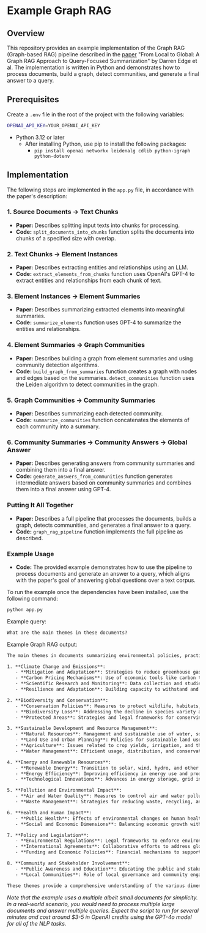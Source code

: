 # Example Graph RAG

## Overview

This repository provides an example implementation of the Graph RAG (Graph-based RAG) pipeline described in the [paper](https://arxiv.org/abs/2404.16130) "From Local to Global: A Graph RAG Approach to Query-Focused Summarization" by Darren Edge et al. The implementation is written in Python and demonstrates how to process documents, build a graph, detect communities, and generate a final answer to a query.

## Prerequisites

Create a `.env` file in the root of the project with the following variables:

```bash
OPENAI_API_KEY=YOUR_OPENAI_API_KEY
```

- Python 3.12 or later
  - After installing Python, use pip to install the following packages:
    - `pip install openai networkx leidenalg cdlib python-igraph python-dotenv`

## Implementation

The following steps are implemented in the `app.py` file, in accordance with the paper's description:

### 1. Source Documents → Text Chunks

- **Paper:** Describes splitting input texts into chunks for processing.
- **Code:** `split_documents_into_chunks` function splits the documents into chunks of a specified size with overlap.

### 2. Text Chunks → Element Instances

- **Paper:** Describes extracting entities and relationships using an LLM.
- **Code:** `extract_elements_from_chunks` function uses OpenAI's GPT-4 to extract entities and relationships from each chunk of text.

### 3. Element Instances → Element Summaries

- **Paper:** Describes summarizing extracted elements into meaningful summaries.
- **Code:** `summarize_elements` function uses GPT-4 to summarize the entities and relationships.

### 4. Element Summaries → Graph Communities

- **Paper:** Describes building a graph from element summaries and using community detection algorithms.
- **Code:** `build_graph_from_summaries` function creates a graph with nodes and edges based on the summaries. `detect_communities` function uses the Leiden algorithm to detect communities in the graph.

### 5. Graph Communities → Community Summaries

- **Paper:** Describes summarizing each detected community.
- **Code:** `summarize_communities` function concatenates the elements of each community into a summary.

### 6. Community Summaries → Community Answers → Global Answer

- **Paper:** Describes generating answers from community summaries and combining them into a final answer.
- **Code:** `generate_answers_from_communities` function generates intermediate answers based on community summaries and combines them into a final answer using GPT-4.

### Putting It All Together

- **Paper:** Describes a full pipeline that processes the documents, builds a graph, detects communities, and generates a final answer to a query.
- **Code:** `graph_rag_pipeline` function implements the full pipeline as described.

### Example Usage

- **Code:** The provided example demonstrates how to use the pipeline to process documents and generate an answer to a query, which aligns with the paper's goal of answering global questions over a text corpus.

To run the example once the dependencies have been installed, use the following command:

```bash
python app.py
```

Example query:

```txt
What are the main themes in these documents?
```

Example Graph RAG output:

```txt
The main themes in documents summarizing environmental policies, practices, and challenges can be broadly categorized as follows:

1. **Climate Change and Emissions**:
   - **Mitigation and Adaptation**: Strategies to reduce greenhouse gas emissions and adapt to changing climate conditions.
   - **Carbon Pricing Mechanisms**: Use of economic tools like carbon taxes and cap-and-trade to manage emissions.
   - **Scientific Research and Monitoring**: Data collection and studies on climate impacts and mitigation efficacy.
   - **Resilience and Adaptation**: Building capacity to withstand and recover from climatic impacts.

2. **Biodiversity and Conservation**:
   - **Conservation Policies**: Measures to protect wildlife, habitats, and natural ecosystems.
   - **Biodiversity Loss**: Addressing the decline in species variety and ecosystem services.
   - **Protected Areas**: Strategies and legal frameworks for conserving biodiversity.

3. **Sustainable Development and Resource Management**:
   - **Natural Resources**: Management and sustainable use of water, soil, and forests.
   - **Land Use and Urban Planning**: Policies for sustainable land use and urban development.
   - **Agriculture**: Issues related to crop yields, irrigation, and the impact of climate change on food production.
   - **Water Management**: Efficient usage, distribution, and conservation of water resources.

4. **Energy and Renewable Resources**:
   - **Renewable Energy**: Transition to solar, wind, hydro, and other renewable sources.
   - **Energy Efficiency**: Improving efficiency in energy use and production.
   - **Technological Innovations**: Advances in energy storage, grid integration, and renewable energy technologies.

5. **Pollution and Environmental Impact**:
   - **Air and Water Quality**: Measures to control air and water pollution and improve environmental health.
   - **Waste Management**: Strategies for reducing waste, recycling, and sustainable disposal practices.

6. **Health and Human Impact**:
   - **Public Health**: Effects of environmental changes on human health, such as air quality and extreme heat.
   - **Social and Economic Dimensions**: Balancing economic growth with environmental and social sustainability.

7. **Policy and Legislation**:
   - **Environmental Regulations**: Legal frameworks to enforce environmental protection.
   - **International Agreements**: Collaborative efforts to address global environmental issues.
   - **Funding and Economic Policies**: Financial mechanisms to support environmental initiatives.

8. **Community and Stakeholder Involvement**:
   - **Public Awareness and Education**: Educating the public and stakeholders on environmental issues and sustainable practices.
   - **Local Communities**: Role of local governance and community engagement in environmental conservation.

These themes provide a comprehensive understanding of the various dimensions involved in addressing environmental challenges and advancing sustainability.
```

_Note that the example uses a multiple albeit small documents for simplicity. In a real-world scenario, you would need to process multiple large documents and answer multiple queries. Expect the script to run for several minutes and cost around $3-5 in OpenAI credits using the GPT-4o model for all of the NLP tasks._
